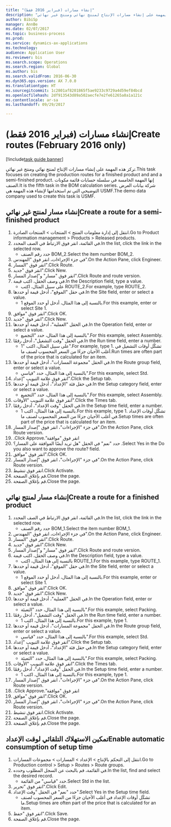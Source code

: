 ```yaml
--- 
title: "إنشاء مسارات (فبراير 2016 فقط)"
description: "تركز هذه المهمة على إنشاء مسارات الإنتاج لمنتج نهائي ومنتج غير نهائي."
author: BibiSp
manager: AnnBe
ms.date: 02/07/2017
ms.topic: business-process
ms.prod: 
ms.service: dynamics-ax-applications
ms.technology: 
audience: Application User
ms.reviewer: bis
ms.search.scope: Operations
ms.search.region: Global
ms.author: bis
ms.search.validFrom: 2016-06-30
ms.dyn365.ops.version: AX 7.0.0
ms.translationtype: HT
ms.sourcegitcommit: 1c2801af8201865f5ae9233c9729a4d59ef84bcd
ms.openlocfilehash: 2df913543d89a502aecfe7e2fe61265a8a1a121c
ms.contentlocale: ar-sa
ms.lasthandoff: 09/29/2017

---
```

# <a name="create-routes-february-2016-only"></a><span data-ttu-id="8d2b6-103">إنشاء مسارات (فبراير 2016 فقط)</span><span class="sxs-lookup"><span data-stu-id="8d2b6-103">Create routes (February 2016 only)</span></span>

[!include[task guide banner](../../includes/task-guide-banner.md)]

<span data-ttu-id="8d2b6-104">تركز هذه المهمة على إنشاء مسارات الإنتاج لمنتج نهائي ومنتج غير نهائي.</span><span class="sxs-lookup"><span data-stu-id="8d2b6-104">This task focuses on creating the production routes for a finished product and and a semi-finished product.</span></span> <span data-ttu-id="8d2b6-105">إنها المهمة الخامسة في سلسلة حسابات قائمة مكونات الصنف.</span><span class="sxs-lookup"><span data-stu-id="8d2b6-105">It is the fifth task in the BOM calculation series.</span></span> <span data-ttu-id="8d2b6-106">شركة بيانات العرض التوضيحي التي تم استخدامها لإنشاء هذه المهمة هي USMF.‬</span><span class="sxs-lookup"><span data-stu-id="8d2b6-106">The demo data company used to create this task is USMF.</span></span>


## <a name="create-a-route-for-a-semi-finished-product"></a><span data-ttu-id="8d2b6-107">إنشاء مسار لمنتج غير نهائي</span><span class="sxs-lookup"><span data-stu-id="8d2b6-107">Create a route for a semi-finished product</span></span>
1. <span data-ttu-id="8d2b6-108">انتقل إلى إدارة معلومات المنتج > المنتجات > المنتجات الصادرة.</span><span class="sxs-lookup"><span data-stu-id="8d2b6-108">Go to Product information management > Products > Released products.</span></span>
2. <span data-ttu-id="8d2b6-109">في القائمة، انقر فوق الارتباط في الصف المحدد.</span><span class="sxs-lookup"><span data-stu-id="8d2b6-109">In the list, click the link in the selected row.</span></span>
    * <span data-ttu-id="8d2b6-110">حدد رقم الصنف BOM_2.</span><span class="sxs-lookup"><span data-stu-id="8d2b6-110">Select the item number BOM_2.</span></span>  
3. <span data-ttu-id="8d2b6-111">في جزء الإجراءات، انقر فوق "المهندس".</span><span class="sxs-lookup"><span data-stu-id="8d2b6-111">On the Action Pane, click Engineer.</span></span>
4. <span data-ttu-id="8d2b6-112">انقر فوق "المسار".</span><span class="sxs-lookup"><span data-stu-id="8d2b6-112">Click Route.</span></span>
5. <span data-ttu-id="8d2b6-113">انقر فوق "جديد".</span><span class="sxs-lookup"><span data-stu-id="8d2b6-113">Click New.</span></span>
6. <span data-ttu-id="8d2b6-114">انقر فوق "مسار" و"إصدار المسار".</span><span class="sxs-lookup"><span data-stu-id="8d2b6-114">Click Route and route version.</span></span>
7. <span data-ttu-id="8d2b6-115">في وصف الحقل، اكتب قيمة.</span><span class="sxs-lookup"><span data-stu-id="8d2b6-115">In the Description field, type a value.</span></span>
    * <span data-ttu-id="8d2b6-116">على سبيل المثال، اكتب ROUTE_2.</span><span class="sxs-lookup"><span data-stu-id="8d2b6-116">For example, type ROUTE_2.</span></span>  
8. <span data-ttu-id="8d2b6-117">في حقل "الموقع"، أدخل قيمة أو حددها.</span><span class="sxs-lookup"><span data-stu-id="8d2b6-117">In the Site field, enter or select a value.</span></span>
    * <span data-ttu-id="8d2b6-118">بالنسبة إلى هذا المثال، أدخل أو حدد الموقع 1.</span><span class="sxs-lookup"><span data-stu-id="8d2b6-118">For this example, enter or select Site 1.</span></span>  
9. <span data-ttu-id="8d2b6-119">انقر فوق "موافق".</span><span class="sxs-lookup"><span data-stu-id="8d2b6-119">Click OK.</span></span>
10. <span data-ttu-id="8d2b6-120">انقر فوق "جديد".</span><span class="sxs-lookup"><span data-stu-id="8d2b6-120">Click New.</span></span>
11. <span data-ttu-id="8d2b6-121">في الحقل "العملية"، أدخل قيمة أو حددها.</span><span class="sxs-lookup"><span data-stu-id="8d2b6-121">In the Operation field, enter or select a value.</span></span>
    * <span data-ttu-id="8d2b6-122">بالنسبة إلى هذا المثال، حدد "التجميع‬".</span><span class="sxs-lookup"><span data-stu-id="8d2b6-122">For this example, select Assembly.</span></span>  
12. <span data-ttu-id="8d2b6-123">في الحقل "وقت التشغيل"، أدخل رقمًا.</span><span class="sxs-lookup"><span data-stu-id="8d2b6-123">In the Run time field, enter a number.</span></span>
    * <span data-ttu-id="8d2b6-124">على سبيل المثال، اكتب "1".</span><span class="sxs-lookup"><span data-stu-id="8d2b6-124">For example, type 1.</span></span> <span data-ttu-id="8d2b6-125">تشكّل أوقات التشغيل في أغلب الأحيان جزءًا من السعر المحسوب لصنف ما.</span><span class="sxs-lookup"><span data-stu-id="8d2b6-125">Run times are often part of the price that is calculated for an item.</span></span>  
13. <span data-ttu-id="8d2b6-126">في الحقل "مجموعة المسارات"، أدخل قيمة أو حددها.</span><span class="sxs-lookup"><span data-stu-id="8d2b6-126">In the Route group field, enter or select a value.</span></span>
    * <span data-ttu-id="8d2b6-127">بالنسبة إلى هذا المثال، حدد "قياسي".</span><span class="sxs-lookup"><span data-stu-id="8d2b6-127">For this example, select Std.</span></span>  
14. <span data-ttu-id="8d2b6-128">انقر فوق علامة التبويب "إعداد".</span><span class="sxs-lookup"><span data-stu-id="8d2b6-128">Click the Setup tab.</span></span>
15. <span data-ttu-id="8d2b6-129">في حقل فئة "الإعداد"، أدخل قيمة أو حددها.</span><span class="sxs-lookup"><span data-stu-id="8d2b6-129">In the Setup category field, enter or select a value.</span></span>
    * <span data-ttu-id="8d2b6-130">بالنسبة إلى هذا المثال، حدد "التجميع‬".</span><span class="sxs-lookup"><span data-stu-id="8d2b6-130">For this example, select Assembly.</span></span>  
16. <span data-ttu-id="8d2b6-131">انقر فوق علامة التبويب "الأوقات".</span><span class="sxs-lookup"><span data-stu-id="8d2b6-131">Click the Times tab.</span></span>
17. <span data-ttu-id="8d2b6-132">في الحقل "وقت الإعداد"، أدخل رقمًا.</span><span class="sxs-lookup"><span data-stu-id="8d2b6-132">In the Setup time field, enter a number.</span></span>
    * <span data-ttu-id="8d2b6-133">بالنسبة إلى هذا المثال، اكتب 1.</span><span class="sxs-lookup"><span data-stu-id="8d2b6-133">For this example, type 1.</span></span> <span data-ttu-id="8d2b6-134">تشكّل أوقات الإعداد في أغلب الأحيان جزءًا من السعر المحسوب لصنف ما.</span><span class="sxs-lookup"><span data-stu-id="8d2b6-134">Setup times are often part of the price that is calculated for an item.</span></span>  
18. <span data-ttu-id="8d2b6-135">في جزء "الإجراءات"، انقر فوق "إصدار المسار".</span><span class="sxs-lookup"><span data-stu-id="8d2b6-135">On the Action Pane, click Route version.</span></span>
19. <span data-ttu-id="8d2b6-136">انقر فوق "‏‫موافقة".</span><span class="sxs-lookup"><span data-stu-id="8d2b6-136">Click Approve.</span></span>
20. <span data-ttu-id="8d2b6-137">حدد "نعم" في الحقل "هل تريد أيضًا الموافقة على المسار؟ .</span><span class="sxs-lookup"><span data-stu-id="8d2b6-137">Select Yes in the Do you also want to approve the route? field.</span></span>
21. <span data-ttu-id="8d2b6-138">انقر فوق "موافق".</span><span class="sxs-lookup"><span data-stu-id="8d2b6-138">Click OK.</span></span>
22. <span data-ttu-id="8d2b6-139">في جزء "الإجراءات"، انقر فوق "إصدار المسار".</span><span class="sxs-lookup"><span data-stu-id="8d2b6-139">On the Action Pane, click Route version.</span></span>
23. <span data-ttu-id="8d2b6-140">انقر فوق تنشيط.</span><span class="sxs-lookup"><span data-stu-id="8d2b6-140">Click Activate.</span></span>
24. <span data-ttu-id="8d2b6-141">قم بإغلاق الصفحة.</span><span class="sxs-lookup"><span data-stu-id="8d2b6-141">Close the page.</span></span>
25. <span data-ttu-id="8d2b6-142">قم بإغلاق الصفحة.</span><span class="sxs-lookup"><span data-stu-id="8d2b6-142">Close the page.</span></span>

## <a name="create-a-route-for-a-finished-product"></a><span data-ttu-id="8d2b6-143">إنشاء مسار لمنتج نهائي</span><span class="sxs-lookup"><span data-stu-id="8d2b6-143">Create a route for a finished product</span></span>
1. <span data-ttu-id="8d2b6-144">في القائمة، انقر فوق الارتباط في الصف المحدد.</span><span class="sxs-lookup"><span data-stu-id="8d2b6-144">In the list, click the link in the selected row.</span></span>
    * <span data-ttu-id="8d2b6-145">حدد رقم الصنف BOM_1.</span><span class="sxs-lookup"><span data-stu-id="8d2b6-145">Select the item number BOM_1.</span></span>  
2. <span data-ttu-id="8d2b6-146">في جزء الإجراءات، انقر فوق "المهندس".</span><span class="sxs-lookup"><span data-stu-id="8d2b6-146">On the Action Pane, click Engineer.</span></span>
3. <span data-ttu-id="8d2b6-147">انقر فوق "المسار".</span><span class="sxs-lookup"><span data-stu-id="8d2b6-147">Click Route.</span></span>
4. <span data-ttu-id="8d2b6-148">انقر فوق "جديد".</span><span class="sxs-lookup"><span data-stu-id="8d2b6-148">Click New.</span></span>
5. <span data-ttu-id="8d2b6-149">انقر فوق "مسار" و"إصدار المسار".</span><span class="sxs-lookup"><span data-stu-id="8d2b6-149">Click Route and route version.</span></span>
6. <span data-ttu-id="8d2b6-150">في وصف الحقل، اكتب قيمة.</span><span class="sxs-lookup"><span data-stu-id="8d2b6-150">In the Description field, type a value.</span></span>
    * <span data-ttu-id="8d2b6-151">بالنسبة إلى هذا المثال، اكتب ROUTE_1.</span><span class="sxs-lookup"><span data-stu-id="8d2b6-151">For this example, type ROUTE_1.</span></span>  
7. <span data-ttu-id="8d2b6-152">في حقل "الموقع"، أدخل قيمة أو حددها.</span><span class="sxs-lookup"><span data-stu-id="8d2b6-152">In the Site field, enter or select a value.</span></span>
    * <span data-ttu-id="8d2b6-153">بالنسبة إلى هذا المثال، أدخل أو حدد الموقع 1.</span><span class="sxs-lookup"><span data-stu-id="8d2b6-153">For this example, enter or select Site 1.</span></span>  
8. <span data-ttu-id="8d2b6-154">انقر فوق "موافق".</span><span class="sxs-lookup"><span data-stu-id="8d2b6-154">Click OK.</span></span>
9. <span data-ttu-id="8d2b6-155">انقر فوق "جديد".</span><span class="sxs-lookup"><span data-stu-id="8d2b6-155">Click New.</span></span>
10. <span data-ttu-id="8d2b6-156">في الحقل "العملية"، أدخل قيمة أو حددها.</span><span class="sxs-lookup"><span data-stu-id="8d2b6-156">In the Operation field, enter or select a value.</span></span>
    * <span data-ttu-id="8d2b6-157">بالنسبة إلى هذا المثال، حدد "التعبئة‬".</span><span class="sxs-lookup"><span data-stu-id="8d2b6-157">For this example, select Packing.</span></span>  
11. <span data-ttu-id="8d2b6-158">في الحقل "وقت التشغيل"، أدخل رقمًا.</span><span class="sxs-lookup"><span data-stu-id="8d2b6-158">In the Run time field, enter a number.</span></span>
    * <span data-ttu-id="8d2b6-159">بالنسبة إلى هذا المثال، اكتب 1.</span><span class="sxs-lookup"><span data-stu-id="8d2b6-159">For this example, type 1.</span></span>  
12. <span data-ttu-id="8d2b6-160">في الحقل "مجموعة المسارات"، أدخل قيمة أو حددها.</span><span class="sxs-lookup"><span data-stu-id="8d2b6-160">In the Route group field, enter or select a value.</span></span>
    * <span data-ttu-id="8d2b6-161">بالنسبة إلى هذا المثال، حدد "قياسي".</span><span class="sxs-lookup"><span data-stu-id="8d2b6-161">For this example, select Std.</span></span>  
13. <span data-ttu-id="8d2b6-162">انقر فوق علامة التبويب "إعداد".</span><span class="sxs-lookup"><span data-stu-id="8d2b6-162">Click the Setup tab.</span></span>
14. <span data-ttu-id="8d2b6-163">في حقل فئة "الإعداد"، أدخل قيمة أو حددها.</span><span class="sxs-lookup"><span data-stu-id="8d2b6-163">In the Setup category field, enter or select a value.</span></span>
    * <span data-ttu-id="8d2b6-164">بالنسبة إلى هذا المثال، حدد "التعبئة‬".</span><span class="sxs-lookup"><span data-stu-id="8d2b6-164">For this example, select Packing.</span></span>  
15. <span data-ttu-id="8d2b6-165">انقر فوق علامة التبويب "الأوقات".</span><span class="sxs-lookup"><span data-stu-id="8d2b6-165">Click the Times tab.</span></span>
16. <span data-ttu-id="8d2b6-166">في الحقل "وقت الإعداد"، أدخل رقمًا.</span><span class="sxs-lookup"><span data-stu-id="8d2b6-166">In the Setup time field, enter a number.</span></span>
    * <span data-ttu-id="8d2b6-167">بالنسبة إلى هذا المثال، اكتب 1.</span><span class="sxs-lookup"><span data-stu-id="8d2b6-167">For this example, type 1.</span></span>  
17. <span data-ttu-id="8d2b6-168">في جزء "الإجراءات"، انقر فوق "إصدار المسار".</span><span class="sxs-lookup"><span data-stu-id="8d2b6-168">On the Action Pane, click Route version.</span></span>
18. <span data-ttu-id="8d2b6-169">انقر فوق "‏‫موافقة".</span><span class="sxs-lookup"><span data-stu-id="8d2b6-169">Click Approve.</span></span>
19. <span data-ttu-id="8d2b6-170">انقر فوق "موافق".</span><span class="sxs-lookup"><span data-stu-id="8d2b6-170">Click OK.</span></span>
20. <span data-ttu-id="8d2b6-171">في جزء "الإجراءات"، انقر فوق "إصدار المسار".</span><span class="sxs-lookup"><span data-stu-id="8d2b6-171">On the Action Pane, click Route version.</span></span>
21. <span data-ttu-id="8d2b6-172">انقر فوق تنشيط.</span><span class="sxs-lookup"><span data-stu-id="8d2b6-172">Click Activate.</span></span>
22. <span data-ttu-id="8d2b6-173">قم بإغلاق الصفحة.</span><span class="sxs-lookup"><span data-stu-id="8d2b6-173">Close the page.</span></span>
23. <span data-ttu-id="8d2b6-174">قم بإغلاق الصفحة.</span><span class="sxs-lookup"><span data-stu-id="8d2b6-174">Close the page.</span></span>

## <a name="enable-automatic-consumption-of-setup-time"></a><span data-ttu-id="8d2b6-175">تمكين الاستهلاك التلقائي لوقت الإعداد</span><span class="sxs-lookup"><span data-stu-id="8d2b6-175">Enable automatic consumption of setup time</span></span>
1. <span data-ttu-id="8d2b6-176">انتقل إلى التحكم بالإنتاج > الإعداد > المسارات > مجموعات المسارات‬.</span><span class="sxs-lookup"><span data-stu-id="8d2b6-176">Go to Production control > Setup > Routes > Route groups.</span></span>
2. <span data-ttu-id="8d2b6-177">في القائمة، قم بالبحث عن السجل المطلوب وحدده.</span><span class="sxs-lookup"><span data-stu-id="8d2b6-177">In the list, find and select the desired record.</span></span>
    * <span data-ttu-id="8d2b6-178">حدد "قياسي" من القائمة.</span><span class="sxs-lookup"><span data-stu-id="8d2b6-178">Select Std in the list.</span></span>  
3. <span data-ttu-id="8d2b6-179">انقر فوق "تحرير".</span><span class="sxs-lookup"><span data-stu-id="8d2b6-179">Click Edit.</span></span>
4. <span data-ttu-id="8d2b6-180">حدد "نعم" في الحقل "وقت الإعداد".</span><span class="sxs-lookup"><span data-stu-id="8d2b6-180">Select Yes in the Setup time field.</span></span>
    * <span data-ttu-id="8d2b6-181">تشكّل أوقات الإعداد في أغلب الأحيان جزءًا من السعر المحسوب لصنف ما.</span><span class="sxs-lookup"><span data-stu-id="8d2b6-181">Setup times are often part of the price that is calculated for an item.</span></span>  
5. <span data-ttu-id="8d2b6-182">انقر فوق "حفظ".</span><span class="sxs-lookup"><span data-stu-id="8d2b6-182">Click Save.</span></span>
6. <span data-ttu-id="8d2b6-183">قم بإغلاق الصفحة.</span><span class="sxs-lookup"><span data-stu-id="8d2b6-183">Close the page.</span></span>


